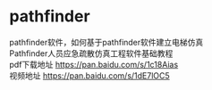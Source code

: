 # pathfinder
pathfinder软件，如何基于pathfinder软件建立电梯仿真</br>
Pathfinder人员应急疏散仿真工程软件基础教程</br>
pdf下载地址 https://pan.baidu.com/s/1c18Aias</br>
视频地址  https://pan.baidu.com/s/1dE7lOC5

